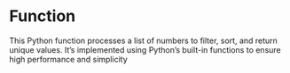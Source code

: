 # Function
This Python function processes a list of numbers to filter, sort, and return unique values. It’s implemented using Python’s built-in functions to ensure high performance and simplicity
